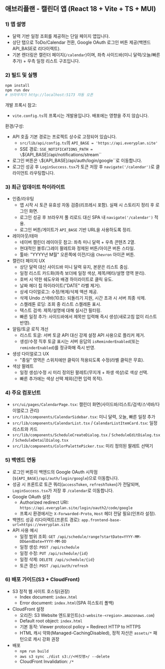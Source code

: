 ## 애브리플랜 - 캘린더 앱 (React 18 + Vite + TS + MUI)

### 1) 앱 설명
- 달력 기반 일정 조회를 제공하는 단일 페이지 앱입니다.
- 상단 탭으로 ToDo/Calendar 전환, Google OAuth 로그인 버튼 제공(백엔드 API_BASE로 리다이렉트).
- 기본 렌더링은 캘린더 페이지(`/calendar`)이며, 좌측 사이드바(미니 달력/오늘/빠른 추가) + 우측 일정 리스트 구조입니다.

### 2) 빌드 및 실행
```bash
npm install
npm run dev
# 브라우저가 http://localhost:5173 자동 오픈
```

개발 프록시 참고:
- `vite.config.ts`의 프록시는 개발용입니다. 배포에는 영향을 주지 않습니다.

환경/구성:
- API 호출 기본 경로는 프로젝트 상수로 고정되어 있습니다.
  - `src/lib/api/config.ts`의 `API_BASE = 'https://api.everyplan.site'`
  - SSE 경로: `SSE_NOTIFICATIONS_PATH = \`${API_BASE}/api/notifications/stream\``
- 로그인 버튼은 `\`${API_BASE}/api/auth/login/google\``로 이동합니다.
- 로그인 성공 후 `LoginSuccess.tsx`가 토큰 저장 후 `navigate('/calendar')`로 클라이언트 라우팅합니다.

### 3) 최근 업데이트 하이라이트
- 인증/라우팅
  - 앱 시작 시 토큰 유효성 자동 검증(리프레시 포함). 실패 시 스토리지 정리 후 로그인 화면.
  - 로그인 성공 후 브라우저 풀 리로드 대신 SPA 내 `navigate('/calendar')` 적용.
  - 로그인 버튼/게이트가 `API_BASE` 기반 URL을 사용하도록 정리.
- 레이아웃/테마
  - 네이버 캘린더 레이아웃 참고: 좌측 미니 달력 + 우측 콘텐츠 2열.
  - 현대적인 블루/그레이 팔레트와 정제된 버튼/아이콘 버튼 스타일.
  - 툴바: "YYYY년 M월" 오른쪽에 이전/다음 `Chevron` 아이콘 버튼.
- 캘린더 페이지 UX
  - 상단 달력 대신 사이드바 미니 달력 유지, 본문은 리스트 중심.
  - 일정 리스트 카드화(좌측 보더에 일정 색상, 제목/메타/설명 영역 분리).
  - 호버 시 약한 쉐도우와 배경 하이라이트로 클릭 유도.
  - 날짜 헤더 칩 하이라이트("DATE" 라벨 제거).
  - 상세 다이얼로그: 수정/복제/삭제 액션 제공.
  - 삭제 Undo 스낵바(10초): 되돌리기 지원, 시간 초과 시 서버 최종 삭제.
  - 스켈레톤 로딩: 조회 중 리스트 스켈레톤 표시.
  - 텍스트 검색: 제목/설명에 대해 실시간 필터링.
  - 빠른 일정 추가: 사이드바에서 제목만 입력해 즉시 생성(새로고침 없이 리스트 반영).
- 알림/토글 로직 개선
  - 리스트 토글: 서버 토글 API 대신 강제 설정 API 사용으로 플리커 제거.
  - 생성/수정 직후 토글 표시는 서버 응답의 `isReminderEnabled`(또는 `reminderEnabled`)를 정규화해 즉시 반영.
- 생성 다이얼로그 UX
  - "종일" 영역은 스위치에만 클릭이 적용되도록 수정(라벨 클릭은 무효).
- 색상 팔레트
  - 일정 생성/수정 시 미리 정의된 팔레트(무지개 + 파생 색상)로 색상 선택.
  - 빠른 추가에는 색상 선택 제외(간편 입력 목적).

### 4) 주요 컴포넌트
- `src/ui/pages/CalendarPage.tsx`: 캘린더 화면(사이드바/리스트/검색/스낵바/다이얼로그 관리)
- `src/lib/components/CalendarSidebar.tsx`: 미니 달력, 오늘, 빠른 일정 추가
- `src/lib/components/CalendarList.tsx` / `CalendarListItemCard.tsx`: 일정 리스트와 카드
- `src/lib/components/ScheduleCreateDialog.tsx` / `ScheduleEditDialog.tsx` / `ScheduleDetailDialog.tsx`
- `src/lib/components/ColorPalettePicker.tsx`: 미리 정의된 팔레트 선택기

### 5) 백엔드 연동
- 로그인 버튼이 백엔드의 Google OAuth 시작점(``${API_BASE}/api/auth/login/google``)으로 이동합니다.
- 성공 시 프론트로 토큰 쿼리(`accessToken`, `refreshToken`)가 전달되며, `LoginSuccess.tsx`가 저장 후 `/calendar`로 이동합니다.
- Google OAuth 설정
  - Authorized redirect URI: `https://api.everyplan.site/login/oauth2/code/google`
  - 프록시 환경에서는 `X-Forwarded-Proto`, `Host` 헤더 전달 필요(인프라 설정).
- 백엔드 성공 리다이렉트(프론트 경로): `app.frontend-base-url=https://everyplan.site`
- API 사용 예시
   - 일정 범위 조회: `GET /api/schedule/range?startDate=YYYY-MM-DD&endDate=YYYY-MM-DD`
   - 일정 생성: `POST /api/schedule`
   - 일정 수정: `PUT /api/schedule/{id}`
   - 일정 삭제: `DELETE /api/schedule/{id}`
   - 토큰 갱신: `POST /api/auth/refresh`

### 6) 배포 가이드(S3 + CloudFront)
- S3 정적 웹 사이트 호스팅(권장)
  - Index document: `index.html`
  - Error document: `index.html`(SPA 히스토리 폴백)
- CloudFront 설정
  - 오리진: S3 Website 엔드포인트(`s3-website-<region>.amazonaws.com`)
  - Default root object: `index.html`
  - 기본 동작: Viewer protocol policy = Redirect HTTP to HTTPS
  - HTML 캐시 약화(Managed-CachingDisabled), 정적 자산은 `assets/*` 패턴으로 캐시 강화 권장
- 배포
  - `npm run build`
  - `aws s3 sync ./dist s3://<버킷명>/ --delete`
  - CloudFront Invalidation: `/*`


